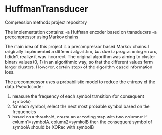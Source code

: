 # HuffmanTransducer
Compression methods project repository

The implementation contains:
-a Huffman encoder based on transducers
-a precompressor using Markov chains

The main idea of this project is a precompressor based Markov chains. I originally implemented a different algorithm, but due to programming errors, I didn't realize it was incorrect. The original algorithm was aiming to cluster binary values (0, 1) in an algorithmic way, so that the different values form larger clusters. However, certain steps of the algorithm cased information loss.

The precompressor uses a probabilistic model to reduce the entropy of the data.
Pseudocode:
  1. measure the frequency of each symbol transition (for consequent symbols)
  2. for each symbol, select the next most probable symbol based on the frequencies
  3. based on a threshold, create an encoding map with two columns: if column1=symbolA, column2=symbolB then the consequent symbol of symbolA should be XORed with symbolB
